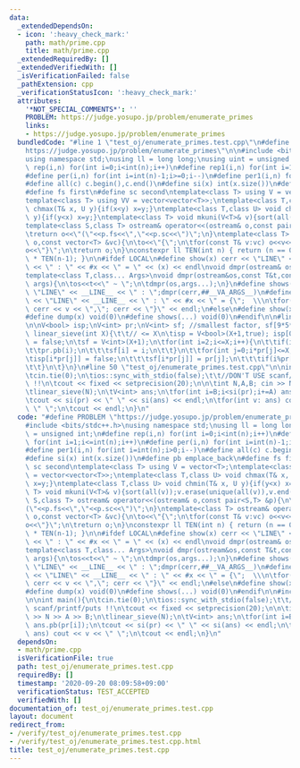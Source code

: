 ```yaml
---
data:
  _extendedDependsOn:
  - icon: ':heavy_check_mark:'
    path: math/prime.cpp
    title: math/prime.cpp
  _extendedRequiredBy: []
  _extendedVerifiedWith: []
  _isVerificationFailed: false
  _pathExtension: cpp
  _verificationStatusIcon: ':heavy_check_mark:'
  attributes:
    '*NOT_SPECIAL_COMMENTS*': ''
    PROBLEM: https://judge.yosupo.jp/problem/enumerate_primes
    links:
    - https://judge.yosupo.jp/problem/enumerate_primes
  bundledCode: "#line 1 \"test_oj/enumerate_primes.test.cpp\"\n#define PROBLEM \"\
    https://judge.yosupo.jp/problem/enumerate_primes\"\n\n#include <bits/stdc++.h>\n\
    using namespace std;\nusing ll = long long;\nusing uint = unsigned int;\n#define\
    \ rep(i,n) for(int i=0;i<int(n);i++)\n#define rep1(i,n) for(int i=1;i<=int(n);i++)\n\
    #define per(i,n) for(int i=int(n)-1;i>=0;i--)\n#define per1(i,n) for(int i=int(n);i>0;i--)\n\
    #define all(c) c.begin(),c.end()\n#define si(x) int(x.size())\n#define pb emplace_back\n\
    #define fs first\n#define sc second\ntemplate<class T> using V = vector<T>;\n\
    template<class T> using VV = vector<vector<T>>;\ntemplate<class T,class U> void\
    \ chmax(T& x, U y){if(x<y) x=y;}\ntemplate<class T,class U> void chmin(T& x, U\
    \ y){if(y<x) x=y;}\ntemplate<class T> void mkuni(V<T>& v){sort(all(v));v.erase(unique(all(v)),v.end());}\n\
    template<class S,class T> ostream& operator<<(ostream& o,const pair<S,T> &p){\n\
    \treturn o<<\"(\"<<p.fs<<\",\"<<p.sc<<\")\";\n}\ntemplate<class T> ostream& operator<<(ostream&\
    \ o,const vector<T> &vc){\n\to<<\"{\";\n\tfor(const T& v:vc) o<<v<<\",\";\n\t\
    o<<\"}\";\n\treturn o;\n}\nconstexpr ll TEN(int n) { return (n == 0) ? 1 : 10\
    \ * TEN(n-1); }\n\n#ifdef LOCAL\n#define show(x) cerr << \"LINE\" << __LINE__\
    \ << \" : \" << #x << \" = \" << (x) << endl\nvoid dmpr(ostream& os){os<<endl;}\n\
    template<class T,class... Args>\nvoid dmpr(ostream&os,const T&t,const Args&...\
    \ args){\n\tos<<t<<\" ~ \";\n\tdmpr(os,args...);\n}\n#define shows(...) cerr <<\
    \ \"LINE\" << __LINE__ << \" : \";dmpr(cerr,##__VA_ARGS__)\n#define dump(x) cerr\
    \ << \"LINE\" << __LINE__ << \" : \" << #x << \" = {\";  \\\n\tfor(auto v: x)\
    \ cerr << v << \",\"; cerr << \"}\" << endl;\n#else\n#define show(x) void(0)\n\
    #define dump(x) void(0)\n#define shows(...) void(0)\n#endif\n\n#line 1 \"math/prime.cpp\"\
    \n\nV<bool> isp;\nV<int> pr;\nV<int> sf; //smallest factor, sf[9*5*11] = 3\nvoid\
    \ linear_sieve(int X){\t\t// <= X\n\tisp = V<bool>(X+1,true); isp[0] = isp[1]\
    \ = false;\n\tsf = V<int>(X+1);\n\tfor(int i=2;i<=X;i++){\n\t\tif(isp[i]){\n\t\
    \t\tpr.pb(i);\n\t\t\tsf[i] = i;\n\t\t}\n\t\tfor(int j=0;i*pr[j]<=X;j++){\n\t\t\
    \tisp[i*pr[j]] = false;\n\t\t\tsf[i*pr[j]] = pr[j];\n\t\t\tif(i%pr[j] == 0) break;\n\
    \t\t}\n\t}\n}\n#line 50 \"test_oj/enumerate_primes.test.cpp\"\n\nint main(){\n\
    \tcin.tie(0);\n\tios::sync_with_stdio(false);\t\t//DON'T USE scanf/printf/puts\
    \ !!\n\tcout << fixed << setprecision(20);\n\n\tint N,A,B; cin >> N >> A >> B;\n\
    \tlinear_sieve(N);\n\tV<int> ans;\n\tfor(int i=B;i<si(pr);i+=A) ans.pb(pr[i]);\n\
    \tcout << si(pr) << \" \" << si(ans) << endl;\n\tfor(int v: ans) cout << v <<\
    \ \" \";\n\tcout << endl;\n}\n"
  code: "#define PROBLEM \"https://judge.yosupo.jp/problem/enumerate_primes\"\n\n\
    #include <bits/stdc++.h>\nusing namespace std;\nusing ll = long long;\nusing uint\
    \ = unsigned int;\n#define rep(i,n) for(int i=0;i<int(n);i++)\n#define rep1(i,n)\
    \ for(int i=1;i<=int(n);i++)\n#define per(i,n) for(int i=int(n)-1;i>=0;i--)\n\
    #define per1(i,n) for(int i=int(n);i>0;i--)\n#define all(c) c.begin(),c.end()\n\
    #define si(x) int(x.size())\n#define pb emplace_back\n#define fs first\n#define\
    \ sc second\ntemplate<class T> using V = vector<T>;\ntemplate<class T> using VV\
    \ = vector<vector<T>>;\ntemplate<class T,class U> void chmax(T& x, U y){if(x<y)\
    \ x=y;}\ntemplate<class T,class U> void chmin(T& x, U y){if(y<x) x=y;}\ntemplate<class\
    \ T> void mkuni(V<T>& v){sort(all(v));v.erase(unique(all(v)),v.end());}\ntemplate<class\
    \ S,class T> ostream& operator<<(ostream& o,const pair<S,T> &p){\n\treturn o<<\"\
    (\"<<p.fs<<\",\"<<p.sc<<\")\";\n}\ntemplate<class T> ostream& operator<<(ostream&\
    \ o,const vector<T> &vc){\n\to<<\"{\";\n\tfor(const T& v:vc) o<<v<<\",\";\n\t\
    o<<\"}\";\n\treturn o;\n}\nconstexpr ll TEN(int n) { return (n == 0) ? 1 : 10\
    \ * TEN(n-1); }\n\n#ifdef LOCAL\n#define show(x) cerr << \"LINE\" << __LINE__\
    \ << \" : \" << #x << \" = \" << (x) << endl\nvoid dmpr(ostream& os){os<<endl;}\n\
    template<class T,class... Args>\nvoid dmpr(ostream&os,const T&t,const Args&...\
    \ args){\n\tos<<t<<\" ~ \";\n\tdmpr(os,args...);\n}\n#define shows(...) cerr <<\
    \ \"LINE\" << __LINE__ << \" : \";dmpr(cerr,##__VA_ARGS__)\n#define dump(x) cerr\
    \ << \"LINE\" << __LINE__ << \" : \" << #x << \" = {\";  \\\n\tfor(auto v: x)\
    \ cerr << v << \",\"; cerr << \"}\" << endl;\n#else\n#define show(x) void(0)\n\
    #define dump(x) void(0)\n#define shows(...) void(0)\n#endif\n\n#include \"../math/prime.cpp\"\
    \n\nint main(){\n\tcin.tie(0);\n\tios::sync_with_stdio(false);\t\t//DON'T USE\
    \ scanf/printf/puts !!\n\tcout << fixed << setprecision(20);\n\n\tint N,A,B; cin\
    \ >> N >> A >> B;\n\tlinear_sieve(N);\n\tV<int> ans;\n\tfor(int i=B;i<si(pr);i+=A)\
    \ ans.pb(pr[i]);\n\tcout << si(pr) << \" \" << si(ans) << endl;\n\tfor(int v:\
    \ ans) cout << v << \" \";\n\tcout << endl;\n}\n"
  dependsOn:
  - math/prime.cpp
  isVerificationFile: true
  path: test_oj/enumerate_primes.test.cpp
  requiredBy: []
  timestamp: '2020-09-20 08:09:58+09:00'
  verificationStatus: TEST_ACCEPTED
  verifiedWith: []
documentation_of: test_oj/enumerate_primes.test.cpp
layout: document
redirect_from:
- /verify/test_oj/enumerate_primes.test.cpp
- /verify/test_oj/enumerate_primes.test.cpp.html
title: test_oj/enumerate_primes.test.cpp
---
```

